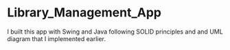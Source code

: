 # Library_Management_App
I built this app with Swing and Java following SOLID principles and and UML diagram that I implemented earlier. 
